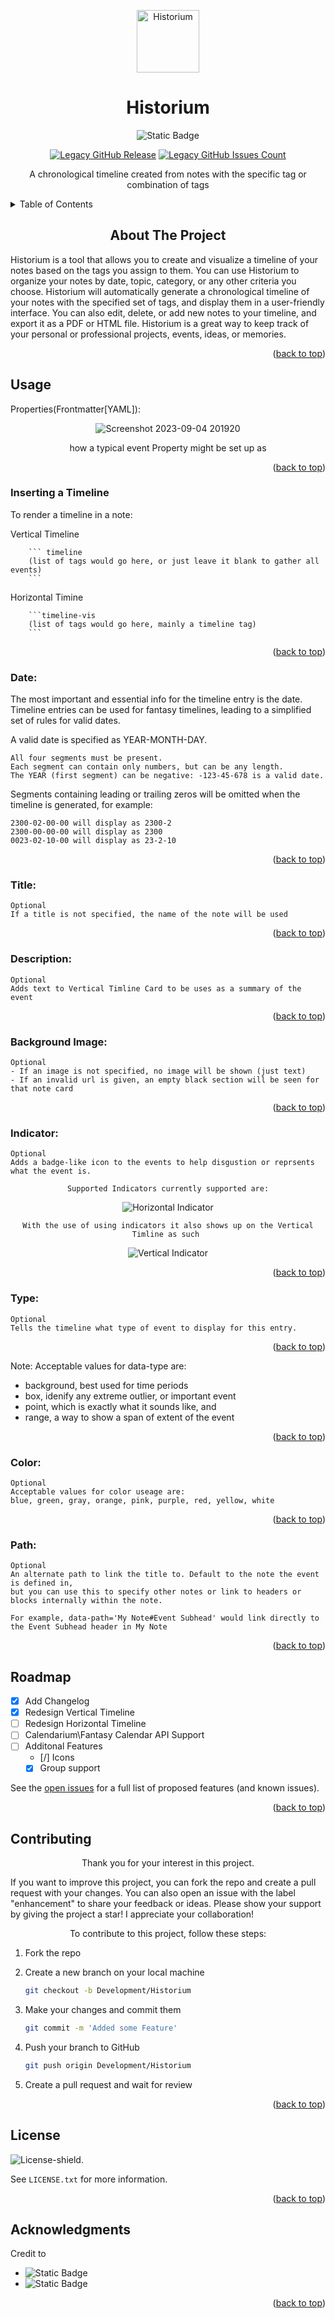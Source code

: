 <p align="center">
<img width="100px" src="https://github.com/ReconVirus/Historium/assets/43733760/b056ec5f-2423-49fd-88ef-3354d63dc88f" align="center" alt="Historium" />
<h1 align="center">Historium</h1>
</p>

<div align="center">

 <img alt="Static Badge" src="https://img.shields.io/badge/Darakah-Legacy%20Founder%20%26%20Creator-black?style=social&logo=github&link=https%3A%2F%2Fgithub.com%2FDarakah%2Fobsidian-timelines">
 
[![Legacy GitHub Release][Legacy GitHub Release-shield]][Legacy GitHub Release-URL]
[![Legacy GitHub Issues Count][Legacy GitHub Issues Count-shield]][Legacy GitHub Issues Count-URL]

</div>

<p align="center">A chronological timeline created from notes with the specific tag or combination of tags</p>

<!-- TABLE OF CONTENTS -->
<details>
  <summary>Table of Contents</summary>
  <ol>
    <li><a href="#about-the-project">About The Project</a></li>
    <li><a href="#usage">Usage</a></li>
        <ul>
        <li><a herf = "###Inserting a Timeline">Inserting a Timeline</a></li>
        <li><a herf = "###Dates">Dates</a></li>
        <li><a herf = "###Titles">Titles</a></li>
        <li><a herf = "###Description">Description</a></li>
        <li><a herf = "###Backgroud-Image">Image</a></li>
        <li><a herf = "###Types">Types</a></li>
        <li><a herf = "###Color">Color</a></li>
        <li><a herf = "###Path">Path</a></li>
        </ul>
    <li><a href="#roadmap">Roadmap</a></li>
    <li><a href="#contributing">Contributing</a></li>
    <li><a href="#license">License</a></li>
    <li><a href="#acknowledgments">Acknowledgments</a></li>
  </ol>
</details>

<!-- ABOUT THE PROJECT -->
<h2 align="center"> About The Project</h2>
Historium is a tool that allows you to create and visualize a timeline of your notes based on the tags you assign to them. You can use Historium to organize your notes by date, topic, category, or any other criteria you choose. Historium will automatically generate a chronological timeline of your notes with the specified set of tags, and display them in a user-friendly interface. You can also edit, delete, or add new notes to your timeline, and export it as a PDF or HTML file. Historium is a great way to keep track of your personal or professional projects, events, ideas, or memories.
<p align="right">(<a href="#readme-top">back to top</a>)</p>


<!-- USAGE -->
## Usage
Properties(Frontmatter[YAML]):
<div align="center">

  ![Screenshot 2023-09-04 201920](https://github.com/ReconVirus/Historium/assets/43733760/b40473b2-186e-4896-b493-0e3e7d679f49)
  
  how a typical event Property might be set up as 
</div>
<p align="right">(<a href="#readme-top">back to top</a>)</p>

### Inserting a Timeline
To render a timeline in a note:

Vertical Timeline
```ssh
    ``` timeline
    (list of tags would go here, or just leave it blank to gather all events)
    ```
```

Horizontal Timine
```ssh
    ```timeline-vis
    (list of tags would go here, mainly a timeline tag)
    ```
```
<p align="right">(<a href="#readme-top">back to top</a>)</p>

### Date:
The most important and essential info for the timeline entry is the date. Timeline entries can be used for fantasy timelines, leading to a simplified set of rules for valid dates.

A valid date is specified as YEAR-MONTH-DAY.

    All four segments must be present.
    Each segment can contain only numbers, but can be any length.
    The YEAR (first segment) can be negative: -123-45-678 is a valid date.

Segments containing leading or trailing zeros will be omitted when the timeline is generated, for example:

    2300-02-00-00 will display as 2300-2
    2300-00-00-00 will display as 2300
    0023-02-10-00 will display as 23-2-10
<p align="right">(<a href="#readme-top">back to top</a>)</p>

### Title:
    Optional
    If a title is not specified, the name of the note will be used
<p align="right">(<a href="#readme-top">back to top</a>)</p>

### Description:
    Optional
    Adds text to Vertical Timline Card to be uses as a summary of the event
<p align="right">(<a href="#readme-top">back to top</a>)</p>

### Background Image:
    Optional
    - If an image is not specified, no image will be shown (just text)
    - If an invalid url is given, an empty black section will be seen for that note card
<p align="right">(<a href="#readme-top">back to top</a>)</p>

### Indicator:
    Optional
    Adds a badge-like icon to the events to help disgustion or reprsents what the event is.
<div align="center">

    Supported Indicators currently supported are:
  ![Horizontal Indicator](https://github.com/ReconVirus/Historium/assets/43733760/95e98a9f-9229-4ea9-bfa9-8f1d6eab076a)

    With the use of using indicators it also shows up on the Vertical Timline as such 
  ![Vertical Indicator](https://github.com/ReconVirus/Historium/assets/43733760/265bd951-f99f-4fc5-a9c7-952e16bf00e8)

</div>
<p align="right">(<a href="#readme-top">back to top</a>)</p>

### Type:
    Optional
    Tells the timeline what type of event to display for this entry.
<p align="right">(<a href="#readme-top">back to top</a>)</p>

Note: Acceptable values for data-type are:

 - background, best used for time periods
 - box, idenify any extreme outlier, or important event
 - point, which is exactly what it sounds like, and
 - range, a way to show a span of extent of the event 
<p align="right">(<a href="#readme-top">back to top</a>)</p>

### Color:
    Optional
    Acceptable values for color useage are: 
    blue, green, gray, orange, pink, purple, red, yellow, white
<p align="right">(<a href="#readme-top">back to top</a>)</p>

### Path:
    Optional
    An alternate path to link the title to. Default to the note the event is defined in, 
    but you can use this to specify other notes or link to headers or blocks internally within the note. 
    
    For example, data-path='My Note#Event Subhead' would link directly to the Event Subhead header in My Note
<p align="right">(<a href="#readme-top">back to top</a>)</p>

<!-- ROADMAP -->
## Roadmap
- [x] Add Changelog
- [x] Redesign Vertical Timeline
- [ ] Redesign Horizontal Timeline
- [ ] Calendarium\Fantasy Calendar API Support
- [ ] Additonal Features
  - [/] Icons
  - [x] Group support

See the [open issues]() for a full list of proposed features (and known issues).
<p align="right">(<a href="#readme-top">back to top</a>)</p>

<!-- CONTRIBUTING -->
## Contributing
<p align="center">Thank you for your interest in this project.</p>

If you want to improve this project, you can fork the repo and create a pull request with your changes. You can also open an issue with the label "enhancement" to share your feedback or ideas.
Please show your support by giving the project a star! I appreciate your collaboration!

<p align="center">To contribute to this project, follow these steps:</p>

1. Fork the repo
2. Create a new branch on your local machine 
    ```sh
    git checkout -b Development/Historium
    ```

3. Make your changes and commit them 
    ```sh
    git commit -m 'Added some Feature'
    ```

4. Push your branch to GitHub 
    ```sh
    git push origin Development/Historium
    ```

5. Create a pull request and wait for review
<p align="right">(<a href="#readme-top">back to top</a>)</p>

<!-- LICENSE -->
## License
![License-shield].

See `LICENSE.txt` for more information.
<p align="right">(<a href="#readme-top">back to top</a>)</p>


<!-- ACKNOWLEDGMENTS -->
## Acknowledgments

Credit to
* <img alt="Static Badge" src="https://img.shields.io/badge/Shields.io-For%20the%20awesome%20bagdes-green?style=for-the-badge&link=https%3A%2F%2Fshields.io%2F">
* <img alt="Static Badge" src="https://img.shields.io/badge/Obsidian-v1.4.5-%237C3AED?style=for-the-badge&logo=obsidian&logoColor=%237C3AED&labelColor=%23000000&link=https%3A%2F%2Fobsidian.md%2F">
<p align="right">(<a href="#readme-top">back to top</a>)</p>


<!-- MARKDOWN LINKS & IMAGES -->
<!-- https://www.markdownguide.org/basic-syntax/#reference-style-links -->

[License-shield]: https://img.shields.io/badge/license-WTFPL-white?link=http%3A%2F%2Fwww.wtfpl.net%2F
[Legacy GitHub Issues Count-shield]: https://img.shields.io/github/issues/Darakah/obsidian-timelines?logo=github&label=Legacy%20Issues&labelColor=%23181717&link=https%3A%2F%2Fgithub.com%2FDarakah%2Fobsidian-timelines%2Fissues
[Legacy GitHub Issues Count-URL]: https://github.com/Darakah/obsidian-timelines/issues
[Legacy GitHub Release-shield]: https://img.shields.io/github/v/release/Darakah/obsidian-timelines?logo=github&label=Last%20Legacy%20Release&labelColor=%23181717&color=red&link=https%3A%2F%2Fgithub.com%2FDarakah%2Fobsidian-timelines%2Freleases
[Legacy GitHub Release-URL]: https://github.com/Darakah/obsidian-timelines